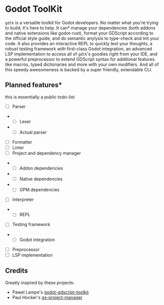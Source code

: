 # Godot ToolKit

`gdtk` is a versatile toolkit for Godot developers. No matter what you're trying to build, it's here to help.
It can\* manage your dependencies (both addons and native extensions like godot-rust), format your GDScript
according to the official style guide, and do semantic anylysis to type-check and lint your code. It also provides
an interactive REPL to quickly test your thoughts, a robust testing framework with first-class Godot integration,
an advanced LSP implementation to access all of `gdtk`'s goodies right from your IDE, and a powerful preprocessor
to <!-- embrace, --> extend <!-- and extinguish --> GDScript syntax for additional features like macros, typed
dictionaries and more with your own modifiers. And all of this speedy awesomeness is backed by a super friendly,
extendable CLI.

## Planned features*

this is essentially a public todo-list

- [ ] Parser
- - [ ] Lexer
- - [ ] Actual parser
- [ ] Formatter
- [ ] Linter
- [ ] Project and dependency manager
- - [ ] Addon dependencies
- - [ ] Native dependencies
- - [ ] GPM dependencies
- [ ] Interpreter
- - [ ] REPL
- [ ] Testing framework
- - [ ] Godot integration
- [ ] Preprocessor
- [ ] LSP implementation

## Credits

Greatly inspired by these projects:
- Pawel Lampe's [godot-gdscript-toolkit](https;//github.com/Scony/godot-gdscript-toolkit)
- Paul Hocker's [gs-project-manager](https://gitlab.com/godot-stuff/gs-project-manager/)
